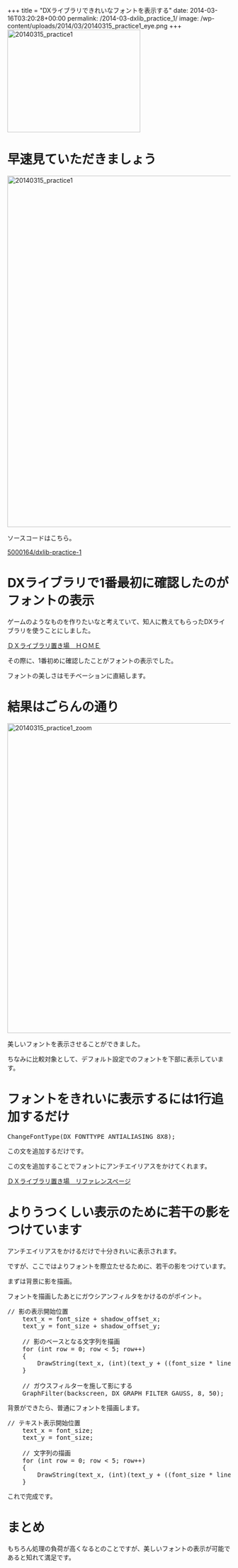 +++
title = "DXライブラリできれいなフォントを表示する"
date: 2014-03-16T03:20:28+00:00
permalink: /2014-03-dxlib_practice_1/
image: /wp-content/uploads/2014/03/20140315_practice1_eye.png
+++
<img src="http://5000164.jp/wp-content/uploads/2014/03/20140315_practice1-300x232.png" alt="20140315_practice1" width="300" height="232" class="aligncenter size-medium wp-image-1158" srcset="http://5000164.jp/wp-content/uploads/2014/03/20140315_practice1-300x232.png 300w, http://5000164.jp/wp-content/uploads/2014/03/20140315_practice1-1024x794.png 1024w, http://5000164.jp/wp-content/uploads/2014/03/20140315_practice1.png 1044w" sizes="(max-width: 300px) 100vw, 300px" />

# 早速見ていただきましょう

<img src="http://5000164.jp/wp-content/uploads/2014/03/20140315_practice1-1024x794.png" alt="20140315_practice1" width="1024" height="794" class="aligncenter size-large wp-image-1158" srcset="http://5000164.jp/wp-content/uploads/2014/03/20140315_practice1-1024x794.png 1024w, http://5000164.jp/wp-content/uploads/2014/03/20140315_practice1-300x232.png 300w, http://5000164.jp/wp-content/uploads/2014/03/20140315_practice1.png 1044w" sizes="(max-width: 1024px) 100vw, 1024px" />

ソースコードはこちら。
  
[5000164/dxlib-practice-1](https://github.com/5000164/dxlib-practice-1)

# DXライブラリで1番最初に確認したのがフォントの表示

ゲームのようなものを作りたいなと考えていて、知人に教えてもらったDXライブラリを使うことにしました。

[ＤＸライブラリ置き場　ＨＯＭＥ](http://homepage2.nifty.com/natupaji/DxLib/index.html)

その際に、1番初めに確認したことがフォントの表示でした。
  
フォントの美しさはモチベーションに直結します。

# 結果はごらんの通り

<img src="http://5000164.jp/wp-content/uploads/2014/03/20140315_practice1_zoom.png" alt="20140315_practice1_zoom" width="700" height="700" class="aligncenter size-full wp-image-1161" srcset="http://5000164.jp/wp-content/uploads/2014/03/20140315_practice1_zoom.png 700w, http://5000164.jp/wp-content/uploads/2014/03/20140315_practice1_zoom-150x150.png 150w, http://5000164.jp/wp-content/uploads/2014/03/20140315_practice1_zoom-300x300.png 300w" sizes="(max-width: 700px) 100vw, 700px" />

美しいフォントを表示させることができました。
  
ちなみに比較対象として、デフォルト設定でのフォントを下部に表示しています。

# フォントをきれいに表示するには1行追加するだけ

<pre class="brush: cpp; title: ; notranslate" title="">ChangeFontType(DX_FONTTYPE_ANTIALIASING_8X8);
</pre>

この文を追加するだけです。
  
この文を追加することでフォントにアンチエイリアスをかけてくれます。

[ＤＸライブラリ置き場　リファレンスページ](http://homepage2.nifty.com/natupaji/DxLib/function/dxfunc_graph2.html#R17N24)

# よりうつくしい表示のために若干の影をつけています

アンチエイリアスをかけるだけで十分きれいに表示されます。
  
ですが、ここではよりフォントを際立たせるために、若干の影をつけています。
  
まずは背景に影を描画。
  
フォントを描画したあとにガウシアンフィルタをかけるのがポイント。

<pre class="brush: cpp; title: ; notranslate" title="">// 影の表示開始位置
	text_x = font_size + shadow_offset_x;
	text_y = font_size + shadow_offset_y;

	// 影のベースとなる文字列を描画
	for (int row = 0; row &lt; 5; row++)
	{
		DrawString(text_x, (int)(text_y + ((font_size * line_height) * row)), text[row], shadow_color_dx);
	}

	// ガウスフィルターを施して影にする
	GraphFilter(backscreen, DX_GRAPH_FILTER_GAUSS, 8, 50);
</pre>

背景ができたら、普通にフォントを描画します。

<pre class="brush: cpp; title: ; notranslate" title="">// テキスト表示開始位置
	text_x = font_size;
	text_y = font_size;

	// 文字列の描画
	for (int row = 0; row &lt; 5; row++)
	{
		DrawString(text_x, (int)(text_y + ((font_size * line_height) * row)), text[row], font_color_dx);
	}
</pre>

これで完成です。

# まとめ

もちろん処理の負荷が高くなるとのことですが、美しいフォントの表示が可能であると知れて満足です。